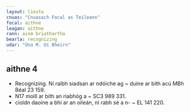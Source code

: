 ```yaml
---
layout: liosta
cnuas: "Cnuasach Focal as Teileann"
focal: aithne
leagan: aithne
rann: ainm briathartha
bearla: recognizing
udar: "Úna M. Uí Bheirn"
---
```


## aithne 4

* Recognizing. Ní raibh siadsan ar ndóiche ag ~ duine ar bith acú MBh Béal 23 159.
* N17 moill ar bith an riabhóg a ~ SC3 989 331.
* cioldn daoine a bhí ar an oileán, ní rabh sé a n- ~
EL 141 220.

